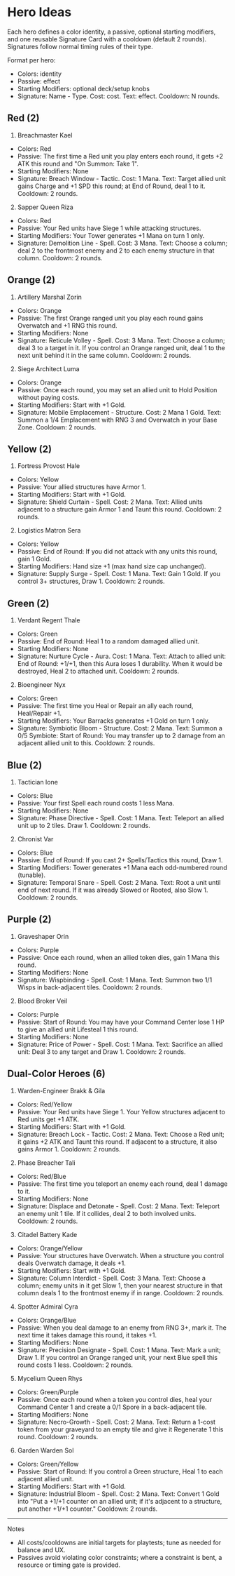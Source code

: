 # Hero Ideas

Each hero defines a color identity, a passive, optional starting modifiers, and one reusable Signature Card with a cooldown (default 2 rounds). Signatures follow normal timing rules of their type.

Format per hero:
- Colors: identity
- Passive: effect
- Starting Modifiers: optional deck/setup knobs
- Signature: Name - Type. Cost: cost. Text: effect. Cooldown: N rounds.

## Red (2)

1) Breachmaster Kael
- Colors: Red
- Passive: The first time a Red unit you play enters each round, it gets +2 ATK this round and "On Summon: Take 1".
- Starting Modifiers: None
- Signature: Breach Window - Tactic. Cost: 1 Mana. Text: Target allied unit gains Charge and +1 SPD this round; at End of Round, deal 1 to it. Cooldown: 2 rounds.

2) Sapper Queen Riza
- Colors: Red
- Passive: Your Red units have Siege 1 while attacking structures.
- Starting Modifiers: Your Tower generates +1 Mana on turn 1 only.
- Signature: Demolition Line - Spell. Cost: 3 Mana. Text: Choose a column; deal 2 to the frontmost enemy and 2 to each enemy structure in that column. Cooldown: 2 rounds.

## Orange (2)

1) Artillery Marshal Zorin
- Colors: Orange
- Passive: The first Orange ranged unit you play each round gains Overwatch and +1 RNG this round.
- Starting Modifiers: None
- Signature: Reticule Volley - Spell. Cost: 3 Mana. Text: Choose a column; deal 3 to a target in it. If you control an Orange ranged unit, deal 1 to the next unit behind it in the same column. Cooldown: 2 rounds.

2) Siege Architect Luma
- Colors: Orange
- Passive: Once each round, you may set an allied unit to Hold Position without paying costs.
- Starting Modifiers: Start with +1 Gold.
- Signature: Mobile Emplacement - Structure. Cost: 2 Mana 1 Gold. Text: Summon a 1/4 Emplacement with RNG 3 and Overwatch in your Base Zone. Cooldown: 2 rounds.

## Yellow (2)

1) Fortress Provost Hale
- Colors: Yellow
- Passive: Your allied structures have Armor 1.
- Starting Modifiers: Start with +1 Gold.
- Signature: Shield Curtain - Spell. Cost: 2 Mana. Text: Allied units adjacent to a structure gain Armor 1 and Taunt this round. Cooldown: 2 rounds.

2) Logistics Matron Sera
- Colors: Yellow
- Passive: End of Round: If you did not attack with any units this round, gain 1 Gold.
- Starting Modifiers: Hand size +1 (max hand size cap unchanged).
- Signature: Supply Surge - Spell. Cost: 1 Mana. Text: Gain 1 Gold. If you control 3+ structures, Draw 1. Cooldown: 2 rounds.

## Green (2)

1) Verdant Regent Thale
- Colors: Green
- Passive: End of Round: Heal 1 to a random damaged allied unit.
- Starting Modifiers: None
- Signature: Nurture Cycle - Aura. Cost: 1 Mana. Text: Attach to allied unit: End of Round: +1/+1, then this Aura loses 1 durability. When it would be destroyed, Heal 2 to attached unit. Cooldown: 2 rounds.

2) Bioengineer Nyx
- Colors: Green
- Passive: The first time you Heal or Repair an ally each round, Heal/Repair +1.
- Starting Modifiers: Your Barracks generates +1 Gold on turn 1 only.
- Signature: Symbiotic Bloom - Structure. Cost: 2 Mana. Text: Summon a 0/5 Symbiote: Start of Round: You may transfer up to 2 damage from an adjacent allied unit to this. Cooldown: 2 rounds.

## Blue (2)

1) Tactician Ione
- Colors: Blue
- Passive: Your first Spell each round costs 1 less Mana.
- Starting Modifiers: None
- Signature: Phase Directive - Spell. Cost: 1 Mana. Text: Teleport an allied unit up to 2 tiles. Draw 1. Cooldown: 2 rounds.

2) Chronist Var
- Colors: Blue
- Passive: End of Round: If you cast 2+ Spells/Tactics this round, Draw 1.
- Starting Modifiers: Tower generates +1 Mana each odd-numbered round (tunable).
- Signature: Temporal Snare - Spell. Cost: 2 Mana. Text: Root a unit until end of next round. If it was already Slowed or Rooted, also Slow 1. Cooldown: 2 rounds.

## Purple (2)

1) Graveshaper Orin
- Colors: Purple
- Passive: Once each round, when an allied token dies, gain 1 Mana this round.
- Starting Modifiers: None
- Signature: Wispbinding - Spell. Cost: 1 Mana. Text: Summon two 1/1 Wisps in back-adjacent tiles. Cooldown: 2 rounds.

2) Blood Broker Veil
- Colors: Purple
- Passive: Start of Round: You may have your Command Center lose 1 HP to give an allied unit Lifesteal 1 this round.
- Starting Modifiers: None
- Signature: Price of Power - Spell. Cost: 1 Mana. Text: Sacrifice an allied unit: Deal 3 to any target and Draw 1. Cooldown: 2 rounds.

## Dual-Color Heroes (6)

1) Warden-Engineer Brakk & Gila
- Colors: Red/Yellow
- Passive: Your Red units have Siege 1. Your Yellow structures adjacent to Red units get +1 ATK.
- Starting Modifiers: Start with +1 Gold.
- Signature: Breach Lock - Tactic. Cost: 2 Mana. Text: Choose a Red unit; it gains +2 ATK and Taunt this round. If adjacent to a structure, it also gains Armor 1. Cooldown: 2 rounds.

2) Phase Breacher Tali
- Colors: Red/Blue
- Passive: The first time you teleport an enemy each round, deal 1 damage to it.
- Starting Modifiers: None
- Signature: Displace and Detonate - Spell. Cost: 2 Mana. Text: Teleport an enemy unit 1 tile. If it collides, deal 2 to both involved units. Cooldown: 2 rounds.

3) Citadel Battery Kade
- Colors: Orange/Yellow
- Passive: Your structures have Overwatch. When a structure you control deals Overwatch damage, it deals +1.
- Starting Modifiers: Start with +1 Gold.
- Signature: Column Interdict - Spell. Cost: 3 Mana. Text: Choose a column; enemy units in it get Slow 1, then your nearest structure in that column deals 1 to the frontmost enemy if in range. Cooldown: 2 rounds.

4) Spotter Admiral Cyra
- Colors: Orange/Blue
- Passive: When you deal damage to an enemy from RNG 3+, mark it. The next time it takes damage this round, it takes +1.
- Starting Modifiers: None
- Signature: Precision Designate - Spell. Cost: 1 Mana. Text: Mark a unit; Draw 1. If you control an Orange ranged unit, your next Blue spell this round costs 1 less. Cooldown: 2 rounds.

5) Mycelium Queen Rhys
- Colors: Green/Purple
- Passive: Once each round when a token you control dies, heal your Command Center 1 and create a 0/1 Spore in a back-adjacent tile.
- Starting Modifiers: None
- Signature: Necro-Growth - Spell. Cost: 2 Mana. Text: Return a 1-cost token from your graveyard to an empty tile and give it Regenerate 1 this round. Cooldown: 2 rounds.

6) Garden Warden Sol
- Colors: Green/Yellow
- Passive: Start of Round: If you control a Green structure, Heal 1 to each adjacent allied unit.
- Starting Modifiers: Start with +1 Gold.
- Signature: Industrial Bloom - Spell. Cost: 2 Mana. Text: Convert 1 Gold into "Put a +1/+1 counter on an allied unit; if it's adjacent to a structure, put another +1/+1 counter." Cooldown: 2 rounds.

---

Notes
- All costs/cooldowns are initial targets for playtests; tune as needed for balance and UX.
- Passives avoid violating color constraints; where a constraint is bent, a resource or timing gate is provided.
